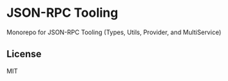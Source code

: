 # JSON-RPC Tooling

Monorepo for JSON-RPC Tooling (Types, Utils, Provider, and MultiService)

## License

MIT
